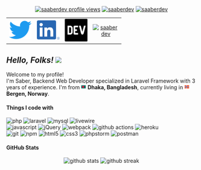 <p align="center">  </p>
<p align="center">
    <a href="#" target="blank"><img src="https://komarev.com/ghpvc/?username=saaberdev&color=grey" alt="saaberdev profile views" /></a>
    <a href="https://twitter.com/saaberdev" target="blank"><img src="https://img.shields.io/twitter/follow/saaberdev?logo=twitter&style=social" alt="saaberdev" /></a>
    <a href="https://twitter.com/saaberdev" target="blank"><img src="https://img.shields.io/github/followers/saaberdev?label=Follow&style=social" alt="saaberdev" /></a>

<table width="100" align="center">
<tr>
    <td align='center' width="60">
        <a href="https://twitter.com/saaberdev"><img src="images/twitter-logo-blue.png" width="60"></a>
    </td>
    <td align='center' width="60">
        <a href="https://www.linkedin.com/in/saaberdev/"><img src="images/linkedin-icon.png" width="60"></a>
    </td>
    <td align='center' width="60">
        <a href="https://dev.to/saaberdev"><img src="images/dev-logo-black.png" width="60"></a>
    </td>
    <td align='center' width="60">
        <a href="https://www.hackerrank.com/saaberdev" target="blank"><img align="center" src="https://raw.githubusercontent.com/rahuldkjain/github-profile-readme-generator/master/src/images/icons/Social/hackerrank.svg" alt="saaberdev" height="30" width="40" /></a>
    </td>
</tr>
</table>
</p>

<h2 align='left'>
    <i>Hello, Folks! <img src="https://github.com/Ashutosh00710/Ashutosh00710/blob/master/wave.gif" width="30px"></i>
</h2>

<p> Welcome to my profile! </br> I'm Saber, Backend Web Developer specialized in Laravel Framework with 3 years of experience. I'm from <img src="images/bangladesh-flag.png" width="13"/> <b>Dhaka, Bangladesh</b>, currently living in <img src="images/norway-flag.png" width="13"/> <b>Bergen, Norway</b>. </p>

#### Things I code with

<p>
  <img alt="php" src="https://img.shields.io/badge/-PHP-8993be?style=flat-square&logo=php&logoColor=white" />
  <img alt="laravel" src="https://img.shields.io/badge/-Laravel-F05340?style=flat-square&logo=laravel&logoColor=white" />
  <img alt="mysql" src="https://img.shields.io/badge/-MySQL-00758f?style=flat-square&logo=mysql&logoColor=white" />
  <img alt="livewire" src="https://img.shields.io/badge/-Livewire-f972a9?style=flat-square&logo=livewire&logoColor=white" />
  <br>
  <img alt="javascript" src="https://img.shields.io/badge/-Javascript-F0DB4F?style=flat-square&logo=javascript&logoColor=white" />
  <img alt="jQuery" src="https://img.shields.io/badge/-jQuery-0769ad?style=flat-square&logo=jquery&logoColor=white" />
  <img alt="webpack" src="https://img.shields.io/badge/-Webpack-8DD6F9?style=flat-square&logo=webpack&logoColor=white" />
  <img alt="github actions" src="https://img.shields.io/badge/-Github_Actions-2088FF?style=flat-square&logo=github-actions&logoColor=white" />
  <img alt="heroku" src="https://img.shields.io/badge/-Heroku-430098?style=flat-square&logo=heroku&logoColor=white" />
  <br>
  <img alt="git" src="https://img.shields.io/badge/-Git-F05032?style=flat-square&logo=git&logoColor=white" />
  <img alt="npm" src="https://img.shields.io/badge/-NPM-CB3837?style=flat-square&logo=npm&logoColor=white" />
  <img alt="html5" src="https://img.shields.io/badge/-HTML5-E34F26?style=flat-square&logo=html5&logoColor=white" />
  <img alt="css3" src="https://img.shields.io/badge/-CSS3-214CE5?style=flat-square&logo=css3&logoColor=white" />
  <img alt="phpstorm" src="https://img.shields.io/badge/-PHPStorm-B345F1?style=flat-square&logo=phpstorm&logoColor=white" />
  <img alt="postman" src="https://img.shields.io/badge/-Postman-F76935?style=flat-square&logo=postman&logoColor=white" />
</p>

#### GitHub Stats

<p align="center">
    <img src="https://github-readme-stats.vercel.app/api?username=saaberdev&count_private=true&show_icons=true&theme=vue-dark&hide_border=true" width="48%" alt="github stats">
    <img src="https://github-readme-streak-stats.herokuapp.com/?user=SaaberDev&theme=vue-dark&hide_border=true" width="48%" alt="github streak">
</p>